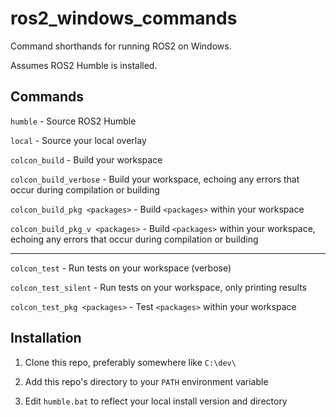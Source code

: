 # ros2_windows_commands

Command shorthands for running ROS2 on Windows.

Assumes ROS2 Humble is installed.


## Commands

`humble` - Source ROS2 Humble

`local` - Source your local overlay

`colcon_build` - Build your workspace

`colcon_build_verbose` - Build your workspace, echoing any errors that occur during compilation or building

`colcon_build_pkg <packages>` - Build `<packages>` within your workspace

`colcon_build_pkg_v <packages>` - Build `<packages>` within your workspace, echoing any errors that occur during compilation or building


---


`colcon_test` - Run tests on your workspace (verbose)

`colcon_test_silent` - Run tests on your workspace, only printing results

`colcon_test_pkg <packages>` - Test `<packages>` within your workspace


## Installation

1. Clone this repo, preferably somewhere like `C:\dev\`
2. Add this repo's directory to your `PATH` environment variable

3. Edit `humble.bat` to reflect your local install version and directory
